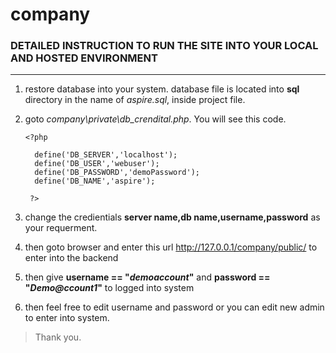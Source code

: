 # company

### DETAILED INSTRUCTION TO RUN THE SITE INTO YOUR LOCAL AND HOSTED ENVIRONMENT 
***


1) restore database into your system.
database file is located into **sql** directory in the name of *aspire.sql*, inside project file.

2) goto *company\private\db_crendital.php*. You will see this code.

   ``` 
   <?php
   
     define('DB_SERVER','localhost');
     define('DB_USER','webuser');
     define('DB_PASSWORD','demoPassword');
     define('DB_NAME','aspire');
     
    ?>
    ```
   

3) change the credientials **server name,db name,username,password** as your requerment. 

4) then goto browser and enter this url http://127.0.0.1/company/public/ to enter into the backend

5) then give **username == "*demoaccount*"** and **password == "*Demo@ccount1*"** to logged into system

6) then feel free to edit username and password or you can edit new admin to enter into system.


>Thank you.

